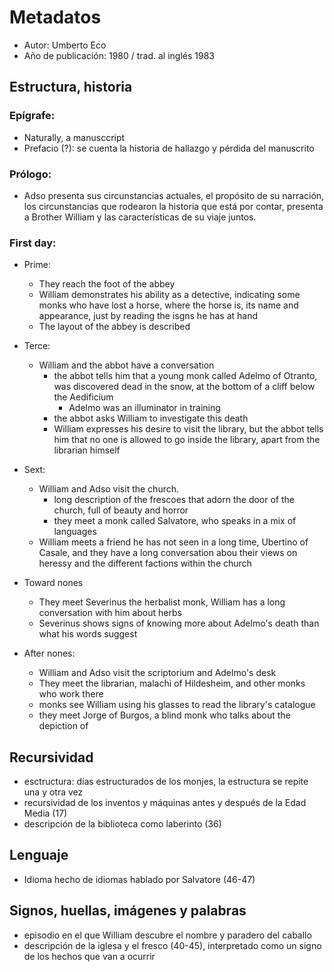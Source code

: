 # Metadatos
- Autor: Umberto Eco
- Año de publicación: 1980 / trad. al inglés 1983

## Estructura, historia
### Epígrafe: 
- Naturally, a manusccript
- Prefacio (?): se cuenta la historia de hallazgo y pérdida del manuscrito
### Prólogo:
- Adso presenta sus circunstancias actuales, el propósito de su narración, los circunstancias que rodearon la historia que está por contar, presenta a Brother William y las características de su viaje juntos.

### First day:
- Prime: 
	- They reach the foot of the abbey
	- William demonstrates his ability as a detective, indicating some monks who have lost a horse, where the horse is, its name and appearance, just by reading the isgns he has at hand
	- The layout of the abbey is described
- Terce:
	- William and the abbot have a conversation
		- the abbot tells him that a young monk called Adelmo of Otranto, was discovered dead in the snow, at the bottom of a cliff below the Aedificium
			- Adelmo was an illuminator in training
		- the abbot asks William to investigate this death
		- William expresses his desire to visit the library, but the abbot tells him that no one is allowed to go inside the library, apart from the librarian himself
- Sext:
	- William and Adso visit the church. 
		- long description of the frescoes that adorn the door of the church, full of beauty and horror
		- they meet a monk called Salvatore, who speaks in a mix of languages
	- William meets a friend he has not seen in a long time, Ubertino of Casale, and they have a long conversation abou their views on heressy and the different factions within the church

-  Toward nones
	-  They meet Severinus the herbalist monk, William has a long conversation with him about herbs
	-  Severinus shows signs of knowing more about Adelmo's death than what his words suggest

- After nones:
	- William and Adso visit the scriptorium and Adelmo's desk
	- They meet the librarian, malachi of Hildesheim, and other monks who work there
	- monks see William using his glasses to read the library's catalogue
	- they meet Jorge of Burgos, a blind monk who talks about the depiction of 
## Recursividad
- esctructura: días estructurados de los monjes, la estructura se repite una y otra vez
- recursividad de los inventos y máquinas antes y después de la Edad Media (17)
- descripción de la biblioteca como laberinto (36)
## Lenguaje
- Idioma hecho de idiomas hablado por Salvatore (46-47)
## Signos, huellas, imágenes y palabras
- episodio en el que William descubre el nombre y paradero del caballo
- descripción de la iglesa y el fresco (40-45), interpretado como un signo de los hechos que van a ocurrir